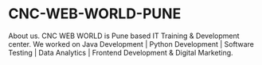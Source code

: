 # CNC-WEB-WORLD-PUNE
About us. CNC WEB WORLD is Pune based IT Training &amp; Development center. We worked on Java Development | Python Development | Software Testing | Data Analytics | Frontend Development &amp; Digital Marketing.
